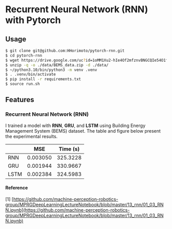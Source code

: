 # Recurrent Neural Network (RNN) with Pytorch

## Usage

```bash
$ git clone git@github.com:HHorimoto/pytorch-rnn.git
$ cd pytorch-rnn
$ wget https://drive.google.com/uc?id=1oMM1Xu2-hIe4Of2mfznvBNGCQIe54O1f -O ./data/BEMS_data.zip
$ unzip -q -o ./data/BEMS_data.zip -d ./data/
$ ~/python3.10/bin/python3 -m venv .venv
$ . .venv/bin/activate
$ pip install -r requirements.txt
$ source run.sh
```

## Features

### Recurrent Neural Network (RNN)
I trained a model with **RNN**, **GRU**, and **LSTM** using Building Energy Management System (BEMS) dataset.
The table and figure below present the experimental results.

|      |   MSE    | Time (s) |
| ---- | :------: | -------- |
| RNN  | 0.003050 | 325.3228 |
| GRU  | 0.001944 | 330.9667 |
| LSTM | 0.002384 | 324.5983 |

#### Reference
[1] [https://github.com/machine-perception-robotics-group/MPRGDeepLearningLectureNotebook/blob/master/13_rnn/01_03_RNN.ipynb](https://github.com/machine-perception-robotics-group/MPRGDeepLearningLectureNotebook/blob/master/13_rnn/01_03_RNN.ipynb)
